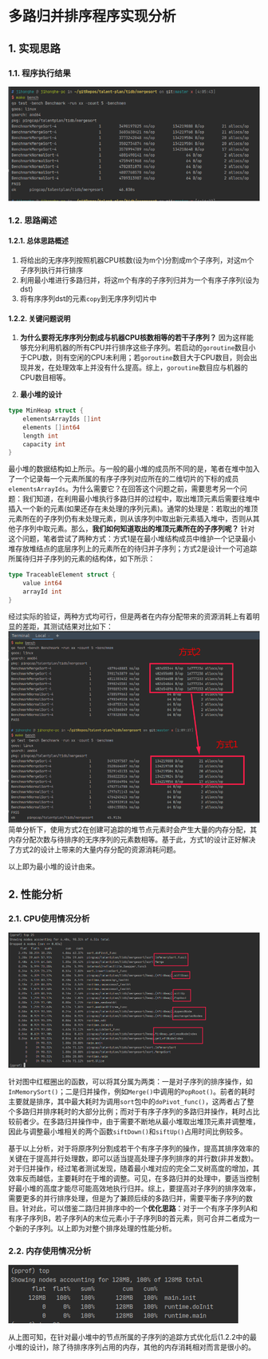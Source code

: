 # 多路归并排序程序实现分析

## 1. 实现思路

### 1.1. 程序执行结果

![mergesort_test_result](../static/images/mergesort_test_result.png)

### 1.2. 思路阐述

#### 1.2.1. 总体思路概述

1. 将给出的无序序列按照机器CPU核数(设为m个)分割成m个子序列，对这m个子序列执行并行排序
2. 利用最小堆进行多路归并，将这m个有序的子序列归并为一个有序子序列(设为dst)
3. 将有序序列dst的元素`copy`到无序序列切片中

#### 1.2.2. 关键问题说明

1. **为什么要将无序序列分割成与机器CPU核数相等的若干子序列？**
因为这样能够充分利用机器的所有CPU并行排序这些子序列。若启动的`goroutine`数目小于CPU数，则有空闲的CPU未利用；若`goroutine`数目大于CPU数目，则会出现并发，在处理效率上并没有什么提高。综上，`goroutine`数目应与机器的CPU数目相等。

2. **最小堆的设计**

```go
type MinHeap struct {
    elementsArrayIds []int
    elements []int64
    length int
    capacity int
}
```

最小堆的数据结构如上所示。与一般的最小堆的成员所不同的是，笔者在堆中加入了一个记录每一个元素所属的有序子序列对应所在的二维切片的下标的成员`elementsArrayIds`。为什么需要它？在回答这个问题之前，需要思考另一个问题：我们知道，在利用最小堆执行多路归并的过程中，取出堆顶元素后需要往堆中插入一个新的元素(如果还存在未处理的序列元素)。通常的处理是：若取出的堆顶元素所在的子序列仍有未处理元素，则从该序列中取出新元素插入堆中，否则从其他子序列中取元素。那么，**我们如何知道取出的堆顶元素所在的子序列呢？**
针对这个问题，笔者尝试了两种方式：方式1是在最小堆结构成员中维护一个记录最小堆存放堆结点的底层序列上的元素所在的待归并子序列；方式2是设计一个可追踪所属待归并子序列的元素的结构体，如下所示：

```go
type TraceableElement struct {
    value int64
    arrayId int
}
```

经过实际的验证，两种方式均可行，但是两者在内存分配带来的资源消耗上有着明显的差距，其测试结果对比如下：
![two_design_compare](../static/images/two_design_compare.png)
简单分析下，使用方式2在创建可追踪的堆节点元素时会产生大量的内存分配，其内存分配次数与待排序的无序序列的元素数相等。基于此，方式1的设计正好解决了方式2的设计上带来的大量内存分配的资源消耗问题。
  
以上即为最小堆的设计由来。

## 2. 性能分析

### 2.1. CPU使用情况分析

![mergesort_cpu_pprof](../static/images/mergesort_cpu_pprof.png)

针对图中红框圈出的函数，可以将其分属为两类：一是对子序列的排序操作，如`InMemorySort()`；二是归并操作，例如`Merge()`中调用的`PopRoot()`。前者的耗时主要就是排序，其中最大耗时为调用`sort`包中的`doPivot_func()`，这两者占了整个多路归并排序耗时的大部分比例；而对于有序子序列的多路归并操作，耗时占比较前者少。在多路归并操作中，由于需要不断地从最小堆取出堆顶元素并调整堆，因此与调整最小堆相关的两个函数`siftDown()`和`siftUp()`占用时间比例较多。
  
基于以上分析，对于将原序列分割成若干个有序子序列的操作，提高其排序效率的关键在于提高并行处理数，即可以适当提高处理子序列排序的并行数(非并发数)。对于归并操作，经过笔者测试发现，随着最小堆对应的完全二叉树高度的增加，其效率反而越低，主要耗时在于堆的调整。可见，在多路归并的处理中，要适当控制好最小堆的高度才能尽可能高效地执行归并。综上，要提高对子序列的排序效率，需要更多的并行排序处理，但是为了兼顾后续的多路归并，需要平衡子序列的数目。针对此，可以借鉴二路归并排序中的一个**优化思路**：对于一个有序子序列A和有序子序列B，若子序列A的末位元素小于子序列B的首元素，则可合并二者成为一个新的子序列。以上即为对整个排序处理的性能分析。

### 2.2. 内存使用情况分析

![mergesort_memory_pprof](../static/images/mergesort_memory_pprof.png)

从上图可知，在针对最小堆中的节点所属的子序列的追踪方式优化后(1.2.2中的最小堆的设计)，除了待排序序列占用的内存，其他的内存消耗相对而言是很小的。
